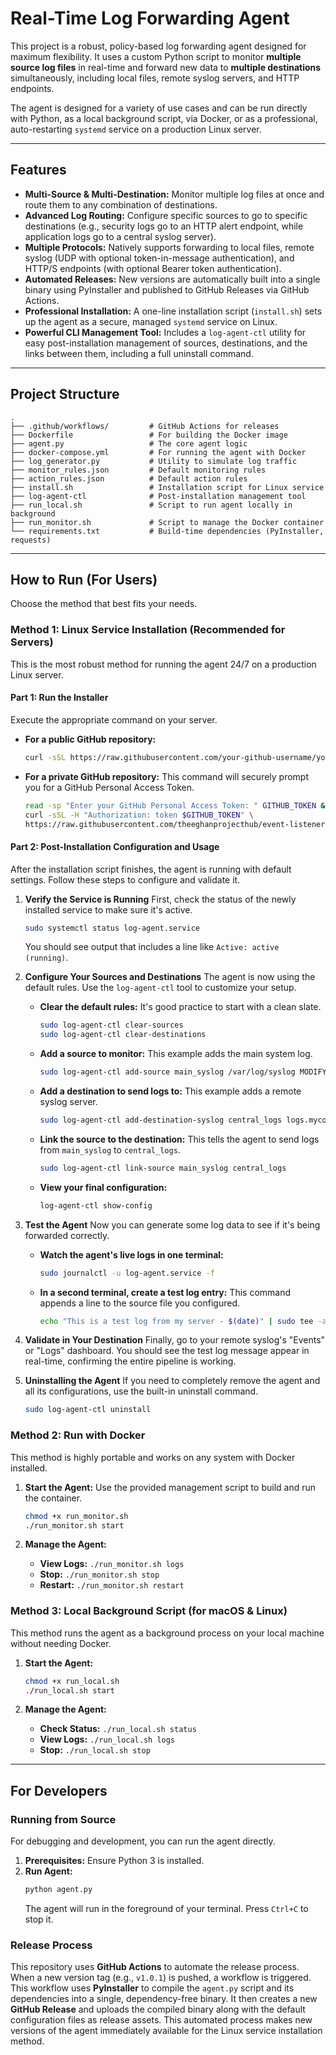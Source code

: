 # Real-Time Log Forwarding Agent

This project is a robust, policy-based log forwarding agent designed for maximum flexibility. It uses a custom Python script to monitor **multiple source log files** in real-time and forward new data to **multiple destinations** simultaneously, including local files, remote syslog servers, and HTTP endpoints.

The agent is designed for a variety of use cases and can be run directly with Python, as a local background script, via Docker, or as a professional, auto-restarting `systemd` service on a production Linux server.

-----

## Features

  * **Multi-Source & Multi-Destination:** Monitor multiple log files at once and route them to any combination of destinations.
  * **Advanced Log Routing:** Configure specific sources to go to specific destinations (e.g., security logs go to an HTTP alert endpoint, while application logs go to a central syslog server).
  * **Multiple Protocols:** Natively supports forwarding to local files, remote syslog (UDP with optional token-in-message authentication), and HTTP/S endpoints (with optional Bearer token authentication).
  * **Automated Releases:** New versions are automatically built into a single binary using PyInstaller and published to GitHub Releases via GitHub Actions.
  * **Professional Installation:** A one-line installation script (`install.sh`) sets up the agent as a secure, managed `systemd` service on Linux.
  * **Powerful CLI Management Tool:** Includes a `log-agent-ctl` utility for easy post-installation management of sources, destinations, and the links between them, including a full uninstall command.

-----

## Project Structure

```
.
├── .github/workflows/         # GitHub Actions for releases
├── Dockerfile                 # For building the Docker image
├── agent.py                   # The core agent logic
├── docker-compose.yml         # For running the agent with Docker
├── log_generator.py           # Utility to simulate log traffic
├── monitor_rules.json         # Default monitoring rules
├── action_rules.json          # Default action rules
├── install.sh                 # Installation script for Linux service
├── log-agent-ctl              # Post-installation management tool
├── run_local.sh               # Script to run agent locally in background
├── run_monitor.sh             # Script to manage the Docker container
└── requirements.txt           # Build-time dependencies (PyInstaller, requests)
```

-----

## How to Run (For Users)

Choose the method that best fits your needs.

### Method 1: Linux Service Installation (Recommended for Servers)

This is the most robust method for running the agent 24/7 on a production Linux server.

#### Part 1: Run the Installer

Execute the appropriate command on your server.

  * **For a public GitHub repository:**
    ```bash
    curl -sSL https://raw.githubusercontent.com/your-github-username/your-repo-name/main/install.sh | sudo bash
    ```
  * **For a private GitHub repository:**
    This command will securely prompt you for a GitHub Personal Access Token.
    ```bash
    read -sp "Enter your GitHub Personal Access Token: " GITHUB_TOKEN && \
    curl -sSL -H "Authorization: token $GITHUB_TOKEN" \
    https://raw.githubusercontent.com/theeghanprojecthub/event-listener-demo/main/install.sh | sudo -E bash
    ```

#### Part 2: Post-Installation Configuration and Usage

After the installation script finishes, the agent is running with default settings. Follow these steps to configure and validate it.

1.  **Verify the Service is Running**
    First, check the status of the newly installed service to make sure it's active.

    ```bash
    sudo systemctl status log-agent.service
    ```

    You should see output that includes a line like `Active: active (running)`.

2.  **Configure Your Sources and Destinations**
    The agent is now using the default rules. Use the `log-agent-ctl` tool to customize your setup.

      * **Clear the default rules:** It's good practice to start with a clean slate.
        ```bash
        sudo log-agent-ctl clear-sources
        sudo log-agent-ctl clear-destinations
        ```
      * **Add a source to monitor:** This example adds the main system log.
        ```bash
        sudo log-agent-ctl add-source main_syslog /var/log/syslog MODIFY
        ```
      * **Add a destination to send logs to:** This example adds a remote syslog server.
        ```bash
        sudo log-agent-ctl add-destination-syslog central_logs logs.mycompany.com 514 your-secret-token
        ```
      * **Link the source to the destination:** This tells the agent to send logs from `main_syslog` to `central_logs`.
        ```bash
        sudo log-agent-ctl link-source main_syslog central_logs
        ```
      * **View your final configuration:**
        ```bash
        log-agent-ctl show-config
        ```

3.  **Test the Agent**
    Now you can generate some log data to see if it's being forwarded correctly.

      * **Watch the agent's live logs in one terminal:**
        ```bash
        sudo journalctl -u log-agent.service -f
        ```
      * **In a second terminal, create a test log entry:**
        This command appends a line to the source file you configured.
        ```bash
        echo "This is a test log from my server - $(date)" | sudo tee -a /var/log/syslog
        ```

4.  **Validate in Your Destination**
    Finally, go to your remote syslog's "Events" or "Logs" dashboard. You should see the test log message appear in real-time, confirming the entire pipeline is working.

5.  **Uninstalling the Agent**
    If you need to completely remove the agent and all its configurations, use the built-in uninstall command.

    ```bash
    sudo log-agent-ctl uninstall
    ```

### Method 2: Run with Docker

This method is highly portable and works on any system with Docker installed.

1.  **Start the Agent:**
    Use the provided management script to build and run the container.

    ```bash
    chmod +x run_monitor.sh
    ./run_monitor.sh start
    ```

2.  **Manage the Agent:**

      * **View Logs:** `./run_monitor.sh logs`
      * **Stop:** `./run_monitor.sh stop`
      * **Restart:** `./run_monitor.sh restart`

### Method 3: Local Background Script (for macOS & Linux)

This method runs the agent as a background process on your local machine without needing Docker.

1.  **Start the Agent:**

    ```bash
    chmod +x run_local.sh
    ./run_local.sh start
    ```

2.  **Manage the Agent:**

      * **Check Status:** `./run_local.sh status`
      * **View Logs:** `./run_local.sh logs`
      * **Stop:** `./run_local.sh stop`

-----

## For Developers

### Running from Source

For debugging and development, you can run the agent directly.

1.  **Prerequisites:** Ensure Python 3 is installed.
2.  **Run Agent:**
    ```bash
    python agent.py
    ```
    The agent will run in the foreground of your terminal. Press `Ctrl+C` to stop it.

### Release Process

This repository uses **GitHub Actions** to automate the release process. When a new version tag (e.g., `v1.0.1`) is pushed, a workflow is triggered. This workflow uses **PyInstaller** to compile the `agent.py` script and its dependencies into a single, dependency-free binary. It then creates a new **GitHub Release** and uploads the compiled binary along with the default configuration files as release assets. This automated process makes new versions of the agent immediately available for the Linux service installation method.